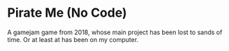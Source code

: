 # Pirate Me (No Code)
 A gamejam game from 2018, whose main project has been lost to sands of time. Or at least at has been on my computer.
